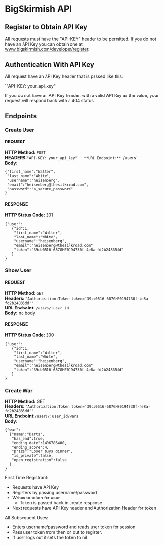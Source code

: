 # BigSkirmish API

## Register to Obtain API Key
All requests must have the "API-KEY" header to be permitted. If you do
not have an API Key you can obtain one at
www.bigskirmish.com/developer/register.

## Authentication With API Key
All request have an API Key header that is passed like this:  

`"API-KEY: your_api_key"  

If you do not have an API Key header, with a valid API Key as the value,
your request will respond back with a 404 status.

## Endpoints  

### Create User

#### REQUEST  
**HTTP Method:** `POST`  
**HEADERS:**`"API-KEY: your_api_key"  
**URL Endpoint:** `/users`  
**Body:**  
```
{"first_name":"Walter",
 "last_name":"White",
 "username":"heisenberg",
 "email":"heisenberg@thesilkroad.com",
 "password":"a_secure_password"
}
```

#### RESPONSE  
**HTTP Status Code:** 201  
```
{"user":
   {"id":1,
    "first_name":"Walter",
    "last_name":"White",
    "username":"heisenberg",
    "email":"heisenberg@thesilkroad.com",
    "token":"39cb0516-687GHE0194730f-4e8a-fd2b24835dd"
   }
}
```

### Show User  

#### REQUEST  
**HTTP Method:** `GET`  
**Headers:** `"Authorization:Token token='39cb0516-687GHE0194730f-4e8a-fd2b24835dd'"`  
**URL Endpoint:** `/users/:user_id`  
**Body:** no body  

#### RESPONSE  
**HTTP Status Code:** 200  
```
{"user":
   {"id":1,
    "first_name":"Walter",
    "last_name":"White",
    "username":"heisenberg",
    "email":"heisenberg@thesilkroad.com",
    "token":"39cb0516-687GHE0194730f-4e8a-fd2b24835dd"
   }
}
```

### Create War
**HTTP Method:** GET  
**Headers:** `"Authorization:Token token='39cb0516-687GHE0194730f-4e8a-fd2b24835dd'"`  
**URL Endpoint:**`/users/:user_id/wars`  
**Body:**
```
{"war":
  {"name":"Darts",
   "has_end":true,
   "ending_date":1406786400,
   "ending_score":4,
   "prize":"Loser buys dinner",
   "is_private":false,
   "open_registration":false
  }
}
```



First Time Registrant:
- Requests have API Key
- Registers by passing username/password
- Writes to token for user
  - Token is passed back in create response
- Next requests have API Key header and Authorization Header for token

All Subsequent Uses:
- Enters username/password and reads user token for session
- Pass user token from then on out to register.
- If user logs out it sets the token to nil

